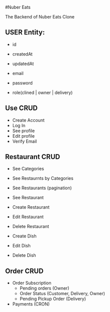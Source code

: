 #Nuber Eats

The Backend of Nuber Eats Clone

## USER Entity:

- id
- createdAt
- updatedAt

- email
- password
- role(clined | owner | delivery)

## Use CRUD

- Create Account
- Log In
- See profile
- Edit profile
- Verify Email

## Restaurant CRUD

- See Categories
- See Restaurnts by Categories
- See Restaurants (pagination)
- See Restaurant

- Create Restaurant
- Edit Restaurant
- Delete Restaurant

- Create Dish
- Edit Dish
- Delete Dish

## Order CRUD

- Order Subscription
  - Pending orders (Owner)
  - Order Status (Customer, Delivery, Owner)
  - Pending Pickup Order (Delivery)
- Payments (CRON)
